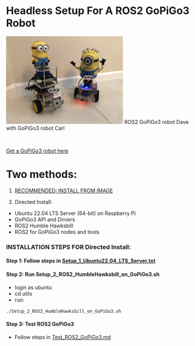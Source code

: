 # Headless Setup For A ROS2 GoPiGo3 Robot

<img src="https://github.com/slowrunner/ROS2-GoPiGo3/blob/28e63059071b2c483138af5d13fcc968c22e7871/Dave_And_Carl.jpg" width="320"/>  
ROS2 GoPiGo3 robot Dave with GoPiGo3 robot Carl  

&nbsp;

[Get a GoPiGo3 robot here](https://gopigo.io/gopigo-core/)  

# Two methods:  
1) [RECOMMENDED: INSTALL FROM IMAGE](https://github.com/slowrunner/ROS2-GoPiGo3/blob/v4/INSTALL_FROM_IMAGE.md) 

2) Directed Install:  
  - Ubuntu 22.04 LTS Server (64-bit) on Raspberry Pi  
  - GoPiGo3 API and Drivers  
  - ROS2 Humble Hawksbill  
  - ROS2 for GoPiGo3 nodes and tools  

### INSTALLATION STEPS FOR Directed Install:  

#### Step 1: Follow steps in [Setup_1_Ubuntu22.04_LTS_Server.txt](Setup_1_Ubuntu22.04_LTS_Server.txt)

#### Step 2: Run Setup_2_ROS2_HumbleHawksbill_on_GoPiGo3.sh
- login as ubuntu
- cd utils
- run:  
```
./Setup_2_ROS2_HumbleHawksbill_on_GoPiGo3.sh
```

#### Step 3: Test ROS2 GoPiGo3  
- Follow steps in [Test_ROS2_GoPiGo3.md](https://github.com/slowrunner/ROS2-GoPiGo3/blob/v4/Test_ROS2_GoPiGo3.md)

  
